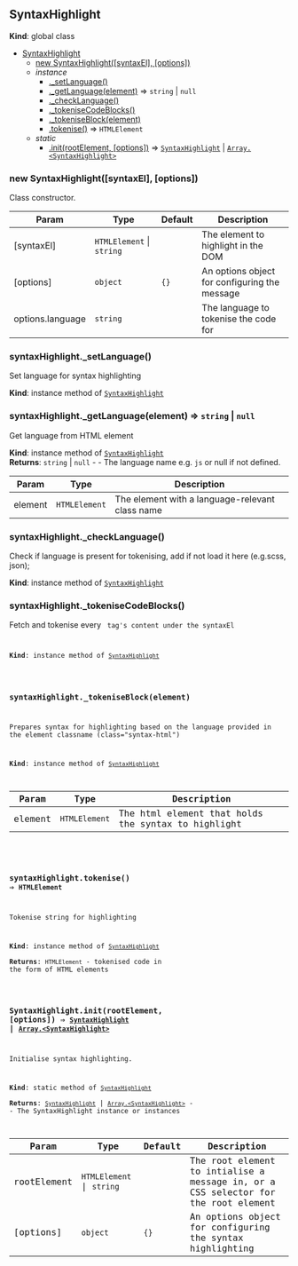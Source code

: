 <a name="SyntaxHighlight"></a>

## SyntaxHighlight
**Kind**: global class  

* [SyntaxHighlight](#SyntaxHighlight)
    * [new SyntaxHighlight([syntaxEl], [options])](#new_SyntaxHighlight_new)
    * _instance_
        * [._setLanguage()](#SyntaxHighlight+_setLanguage)
        * [._getLanguage(element)](#SyntaxHighlight+_getLanguage) ⇒ <code>string</code> \| <code>null</code>
        * [._checkLanguage()](#SyntaxHighlight+_checkLanguage)
        * [._tokeniseCodeBlocks()](#SyntaxHighlight+_tokeniseCodeBlocks)
        * [._tokeniseBlock(element)](#SyntaxHighlight+_tokeniseBlock)
        * [.tokenise()](#SyntaxHighlight+tokenise) ⇒ <code>HTMLElement</code>
    * _static_
        * [.init(rootElement, [options])](#SyntaxHighlight.init) ⇒ [<code>SyntaxHighlight</code>](#SyntaxHighlight) \| [<code>Array.&lt;SyntaxHighlight&gt;</code>](#SyntaxHighlight)

<a name="new_SyntaxHighlight_new"></a>

### new SyntaxHighlight([syntaxEl], [options])
Class constructor.


| Param | Type | Default | Description |
| --- | --- | --- | --- |
| [syntaxEl] | <code>HTMLElement</code> \| <code>string</code> |  | The element to highlight in the DOM |
| [options] | <code>object</code> | <code>{}</code> | An options object for configuring the message |
| options.language | <code>string</code> |  | The language to tokenise the code for |

<a name="SyntaxHighlight+_setLanguage"></a>

### syntaxHighlight.\_setLanguage()
Set language for syntax highlighting

**Kind**: instance method of [<code>SyntaxHighlight</code>](#SyntaxHighlight)  
<a name="SyntaxHighlight+_getLanguage"></a>

### syntaxHighlight.\_getLanguage(element) ⇒ <code>string</code> \| <code>null</code>
Get language from HTML element

**Kind**: instance method of [<code>SyntaxHighlight</code>](#SyntaxHighlight)  
**Returns**: <code>string</code> \| <code>null</code> - - The language name e.g. `js` or null if not defined.  

| Param | Type | Description |
| --- | --- | --- |
| element | <code>HTMLElement</code> | The element with a language-relevant class name |

<a name="SyntaxHighlight+_checkLanguage"></a>

### syntaxHighlight.\_checkLanguage()
Check if language is present for tokenising, add if not load it here (e.g.scss, json);

**Kind**: instance method of [<code>SyntaxHighlight</code>](#SyntaxHighlight)  
<a name="SyntaxHighlight+_tokeniseCodeBlocks"></a>

### syntaxHighlight.\_tokeniseCodeBlocks()
Fetch and tokenise every <code> tag's content under the syntaxEl

**Kind**: instance method of [<code>SyntaxHighlight</code>](#SyntaxHighlight)  
<a name="SyntaxHighlight+_tokeniseBlock"></a>

### syntaxHighlight.\_tokeniseBlock(element)
Prepares syntax for highlighting based on the language provided in the element classname (class="syntax-html")

**Kind**: instance method of [<code>SyntaxHighlight</code>](#SyntaxHighlight)  

| Param | Type | Description |
| --- | --- | --- |
| element | <code>HTMLElement</code> | The html element that holds the syntax to highlight |

<a name="SyntaxHighlight+tokenise"></a>

### syntaxHighlight.tokenise() ⇒ <code>HTMLElement</code>
Tokenise string for highlighting

**Kind**: instance method of [<code>SyntaxHighlight</code>](#SyntaxHighlight)  
**Returns**: <code>HTMLElement</code> - tokenised code in the form of HTML elements  
<a name="SyntaxHighlight.init"></a>

### SyntaxHighlight.init(rootElement, [options]) ⇒ [<code>SyntaxHighlight</code>](#SyntaxHighlight) \| [<code>Array.&lt;SyntaxHighlight&gt;</code>](#SyntaxHighlight)
Initialise syntax highlighting.

**Kind**: static method of [<code>SyntaxHighlight</code>](#SyntaxHighlight)  
**Returns**: [<code>SyntaxHighlight</code>](#SyntaxHighlight) \| [<code>Array.&lt;SyntaxHighlight&gt;</code>](#SyntaxHighlight) - - The SyntaxHighlight instance or instances  

| Param | Type | Default | Description |
| --- | --- | --- | --- |
| rootElement | <code>HTMLElement</code> \| <code>string</code> |  | The root element to intialise a message in, or a CSS selector for the root element |
| [options] | <code>object</code> | <code>{}</code> | An options object for configuring the syntax highlighting |


